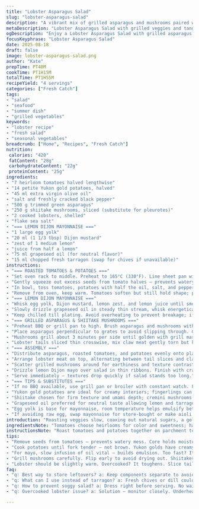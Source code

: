 ```yaml
---
title: "Lobster Asparagus Salad"
slug: "lobster-asparagus-salad"
description: "A vibrant mix of grilled asparagus and mushrooms paired with roasted tomatoes and baby potatoes. Lobster meat folded in, dressed with a tangy lemon Dijon mayonnaise enriched with fresh herbs. Simple techniques highlight seasonal flavors through roasting and grilling for optimal texture contrast. Adjust veggies per availability, swap mushrooms for shiitakes or cremini. Dressing vibrant, acid balanced, perfect for seafood. Focus on tactile doneness — crispy yet tender veggies, lobster warm but not overcooked."
metaDescription: "Lobster Asparagus Salad with grilled veggies and tangy lemon mayo. Perfect contrast of textures and flavors. A must-try for fresh seafood lovers."
ogDescription: "Enjoy a Lobster Asparagus Salad with grilled asparagus, roasted tomatoes, and tangy mayo. Perfect for spring evenings and special occasions."
focusKeyphrase: "Lobster Asparagus Salad"
date: 2025-08-18
draft: false
image: lobster-asparagus-salad.png
author: "Kate"
prepTime: PT40M
cookTime: PT1H15M
totalTime: PT1H55M
recipeYield: "4 servings"
categories: ["Fresh Catch"]
tags:
- "salad"
- "seafood"
- "summer dish"
- "grilled vegetables"
keywords:
- "lobster recipe"
- "fresh salad"
- "seasonal vegetables"
breadcrumb: ["Home", "Recipes", "Fresh Catch"]
nutrition: 
 calories: "420"
 fatContent: "28g"
 carbohydrateContent: "22g"
 proteinContent: "25g"
ingredients:
- "7 heirloom tomatoes halved lengthwise"
- "14 petite Yukon gold potatoes, halved"
- "45 ml extra virgin olive oil"
- "salt and freshly cracked black pepper"
- "500 g trimmed green asparagus"
- "250 g shiitake mushrooms, sliced (substitute for pleurotes)"
- "2 cooked lobsters, shelled"
- "flake sea salt"
- "=== LEMON DIJON MAYONNAISE ==="
- "1 large egg yolk"
- "20 ml (1 1/3 tbsp) Dijon mustard"
- "zest of 1 medium lemon"
- "juice from half a lemon"
- "75 ml grapeseed oil (for neutral flavor)"
- "15 ml chopped fresh tarragon (swap for chives if unavailable)"
instructions:
- "=== ROASTED TOMATOES & POTATOES ==="
- "Set oven rack to middle. Preheat to 165°C (330°F). Line sheet pan with parchment paper."
- "Gently squeeze out excess seeds from tomato halves — prevents watery salad, keeps flesh firm during roasting."
- "In bowl, toss tomatoes, potatoes with half the oil, salt, and pepper. Spread in single layer, cut side down for tomatoes — caramelizes surface. Roast about 55 mins. Potatoes should yield easily with fork but not brown extensively. Aroma changes from raw to sweet, earthy potato smell—watch steam escaping from tomatoes."
- "Remove from oven, keep warm. Tomatoes soften but still hold shape; potatoes slightly creamy inside, skins intact."
- "=== LEMON DIJON MAYONNAISE ==="
- "Whisk egg yolk, Dijon mustard, lemon zest, and lemon juice until smooth and slightly frothy."
- "Slowly drizzle grapeseed oil in steady thin stream, whisk energetically to emulsify. Thickens to creamy consistency, sheen on surface. If too thick, add tiny lemon juice drops to loosen. Fold in tarragon. Season with salt and pepper to taste."
- "Keep chilled till plating. Avoid overheating to prevent breakage; if it splits, whisk in cold water drops."
- "=== GRILLED ASPARAGUS & SHIITAKE MUSHROOMS ==="
- "Preheat BBQ or grill pan to high. Brush asparagus and mushrooms with remaining olive oil, season well."
- "Place asparagus perpendicular to grates to avoid slipping through. Grill 5-6 minutes total, turning periodically so they char lightly but remain crisp-tender. Look for bright green color with slightly blistered skin, a bit of resistance when pierced with fork but no raw crunch."
- "Mushrooms grill about 3 minutes per side until golden with grill marks, juices released but not dried out."
- "Lobster tails sliced thin crosswise, mix claw meat gently torn but keep chunks distinct."
- "=== ASSEMBLY ==="
- "Distribute asparagus, roasted tomatoes, and potatoes evenly onto plates."
- "Arrange lobster meat on top, alternating between tail slices and claw pieces."
- "Scatter grilled mushrooms around for earthiness and texture contrast."
- "Drizzle lemon Dijon mayo over salad in thin ribbons. Finish with crack of black pepper and few flakes of sea salt for bursts of crunch."
- "Serve immediately — textures drop quickly if salad stands too long."
- "=== TIPS & SUBSTITUTES ==="
- "If no BBQ available, use grill pan or broiler with constant watch. Flip mushrooms early as they burn fast."
- "Yukon gold potatoes are ideal for creamy interiors; fingerlings can dry out. Small, uniform pieces ensure even cooking."
- "Shiitake chosen for firm texture and umami depth; cremini mushrooms workable. Pleurotes too delicate for grilling unless careful."
- "Grapeseed oil preferred for neutral taste allowing lemon and tarragon to shine; can use light olive oil but taste will shift."
- "Egg yolk is base for mayonnaise, room temperature helps emulsify better."
- "If avoiding raw egg, swap mayonnaise for store-bought or make aioli with cooked egg yolk powder."
introduction: "Roasting veggies slow, coaxing out natural sugars, a golden cloak on potatoes softening gently without crisp skin is key. Tomatoes lose excess watery seeds to keep salad dry, prevent runny mess. Meanwhile, grill outdoors if you can — smoky notes build depth not possible on stove. Asparagus snapped just right, no fibrous crunch but alive with bite. Mushrooms soak smoky heat, deepen flavor making contrast with tender lobster flesh crucial. Mayo shines here — sharp, zesty, fresh herbs give personality to fat. Don't rush. Watch for colors and texture over timers. Always taste each component alone, then layered. Flaky sea salt hits small bursts of texture, leveraging mouthfeel without overwhelming. You control balance between sweet, citrus, and savory seafood. Real ingredients, simple prep, just timing and technique to finesse."
ingredientsNote: "Tomatoes choose heirlooms for color and sweetness; halving lengthwise exposes more flesh to roasting heat for caramelization but remove seeds to avoid excess moisture. Yukon gold potatoes hold shape while softening, small sizes ensure even roasting. Olive oil split here — half for veggies in oven, half for grilled ones — controls flavor depth. Shiitake instead of pleurotes adds stronger woodsy bite and resists grill better. Lobster pre-cooked and shelled to save grill time, prevents overcooking. Mayonnaise base crucial — fresh egg yolk emulsifies better; lemon juice balances fat with acidity. Grapeseed oil preferred for neutral flavor, allowing lemon and tarragon to stand out. Tarragon replaces chives for anise notes, lift complexity. Salt and crackly pepper finish layers; fleur de sel accentuates textures with delicate crunch, sharp salt bursts. Keep all ingredients at good quality and freshness; each element speaks, minimal fuss but maximum respect for individual flavors. Double-check your grilling oil to prevent flare-ups or burning."
instructionsNote: "Roast tomatoes and potatoes together on parchment to avoid sticking and for easy cleanup; tomatoes placed cut side down caramelize better without drying out, potatoes pick up subtle roasted sweetness without crisp skin — ideal texture contrast. Watch roasting time by fork tenderness on potatoes, not clocks. Mayonnaise requires patience — slowly dribble oil while whisking to build proper emulsion; rushing causes breakage. If split, whisk in cold water in small amounts to bring back together. For grilling asparagus position perpendicular to grates; prevents falling through and even heat exposure. Turn frequently to avoid charring but allow blistering. Mushrooms grill faster; keep an eye and flip early to prevent drying out. Lobster meat should be sliced thick enough to retain moistness but thin enough to distribute flavor evenly. Layer salad just before serving to avoid sogginess from dressing. Finish with fleur de sel for heightened texture contrast and fresh grind of black pepper adds final aromatic punch. Holding salad too long? Keep components separated until moment of service to retain texture and temperature. Clean grill grates well for clean grill marks and avoidingoff flavors."
tips:
- "Remove seeds from tomatoes — prevents watery mess. Core holds moisture. Roast cut side down, better caramelization, less fuss."
- "Cook potatoes until fork tender — not brown. Yukon golds have creamy interiors, good choice. Maintain shape. Uniform sizes essential."
- "For mayo, slow infusion of oil vital — builds emulsion. Too fast? It breaks. Cold water fixes split mayo. Keep whisking."
- "Grill mushrooms carefully. Flip early to avoid drying out. Shiitakes are firmer, suit grilling. Keep an eye, golden marks preferred."
- "Lobster should be slightly warm. Overcooked? It toughens. Slice tail thin, maintain distinct textures. Mix claw meat gently, preserve chunks."
faq:
- "q: Best way to store leftovers? a: Keep components separate to avoid sogginess. Lobster in sealed container. Refrigerate for 1-2 days."
- "q: What can I use instead of tarragon? a: Fresh chives or dill could work. Different flavor profile, but herbs still add freshness."
- "q: How to prevent soggy salad? a: Dress right before serving. No waiting. Use chilled components. Keeps crunch intact."
- "q: Overcooked lobster issue? a: Solution — monitor closely. Underheat, adjust grill. Rest post-cook to maintain tenderness."

---
```

